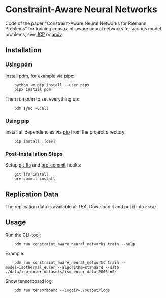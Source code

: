 # Constraint-Aware Neural Networks

Code of the paper "Constraint-Aware Neural Networks for Riemann Problems" for training constraint-aware neural networks for various model problems, see [JCP](https://doi.org/10.1016/j.jcp.2020.109345) or [arxiv](https://doi.org/10.48550/arXiv.1904.12794).

## Installation

### Using pdm

Install [pdm](https://github.com/pdm-project/pdm), for example via pipx:

        python -m pip install --user pipx
        pipx install pdm

Then run pdm to set everything up:

        pdm sync -G:all

### Using pip

Install all dependencies via [pip](https://pip.pypa.io/en/stable/) from the project directory

        pip install .[dev]

### Post-Installation Steps

Setup [git-lfs](https://git-lfs.com/) and [pre-commit](https://pre-commit.com/hooks.html) hooks:

        git lfs install  
        pre-commit install

## Replication Data

The replication data is available at _TBA_.
Download it and put it into `data/`.

## Usage

Run the CLI-tool:

        pdm run constraint_aware_neural_networks train --help

Example:

        pdm run constraint_aware_neural_networks train --model=isothermal_euler --algorithm=standard --data ./data/iso_euler_datasets/iso_euler_data_2000_n0/

Show tensorboard log:

        pdm run tensorboard --logdir=./output/logs
